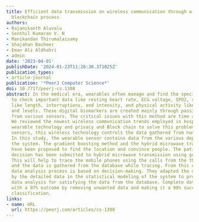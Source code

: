 ```yaml
---
title: Efficient data transmission on wireless communication through a privacy-enhanced
  blockchain process
authors:
- Rajanikanth Aluvalu
- Senthil Kumaran V. N
- Manikandan Thirumalaisamy
- Shajahan Basheer
- Eman Ali Aldhahri
- admin
date: '2023-04-01'
publishDate: '2024-01-23T11:26:30.371025Z'
publication_types:
- article-journal
publication: '*PeerJ Computer Science*'
doi: 10.7717/peerj-cs.1308
abstract: In the medical era, wearables often manage and find the specific data points
  to check important data like resting heart rate, ECG voltage, SPO2, sleep patterns
  like length, interruptions, and intensity, and physical activity like kind, duration,
  and levels. These digital biomarkers are created mainly through passive data collection
  from various sensors. The critical issues with this method are time and sensitivity.
  We reviewed the newest wireless communication trends employed in hospitals using
  wearable technology and privacy and Block chain to solve this problem. Based on
  sensors, this wireless technology controls the data gathered from numerous locations.
  In this study, the wearable sensor contains data from the various departments of
  the system. The gradient boosting method and the hybrid microwave transmission method
  have been proposed to find the location and convince people. The patient health
  decision has been submitted to hybrid microwave transmission using gradient boosting.
  This will help to trace the mobile phones using the calls from the threatening person,
  and the data is gathered from the database while tracing. From this concern, the
  data analysis process is based on decision-making. They adapted the data encountered
  by the detailed data in the statistical modeling of the system to produce exploratory
  data analysis for satisfying the data from the database. Complete data is classified
  with a 97% outcome by removing unwanted data and making it a 98% successful data
  classification.
links:
- name: URL
  url: https://peerj.com/articles/cs-1308
---
```

